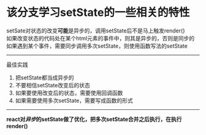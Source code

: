 # 该分支学习setState的一些相关的特性

setSate对状态的改变**可能**是异步的，调用setState后不是马上触发render()  
如果改变状态的代码处在某个html元素的事件中，则其是异步的，否则是同步的  
如果遇到某个事件，需要同步调用多次setState，则使用函数写法的setState

***
最佳实践
1. 把setState都当成异步的
2. 不要相信setState改变后的状态
3. 如果要使用改变后的状态，需要使用回调函数
4. 如果需要使用多次setState，需要写成函数的形式
***

**react对*异步*的setState做了优化，把多次setState合并之后执行，在执行render()**
